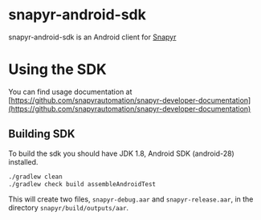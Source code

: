 snapyr-android-sdk
=================

snapyr-android-sdk is an Android client for [Snapyr](https://snapyr.com)

# Using the SDK

You can find usage documentation at [https://github.com/snapyrautomation/snapyr-developer-documentation](https://github.com/snapyrautomation/snapyr-developer-documentation)

## Building SDK

To build the sdk you should have JDK 1.8, Android SDK (android-28) installed.

```bash
./gradlew clean
./gradlew check build assembleAndroidTest
```

This will create two files, `snapyr-debug.aar` and `snapyr-release.aar`, in the directory `snapyr/build/outputs/aar`.

